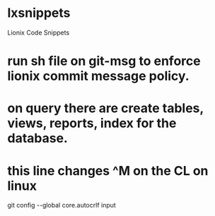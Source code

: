 # lxsnippets
Lionix Code Snippets

# run sh file on git-msg to enforce lionix commit message policy.
# on query there are create tables, views, reports, index for the database.

# this line changes ^M on the CL on linux
git config --global core.autocrlf input